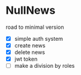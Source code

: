 # NullNews

road to minimal version
- [x] simple auth system
- [x] create news
- [x] delete news
- [x] jwt token
- [ ] make a division by roles
